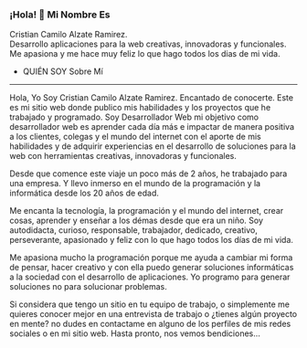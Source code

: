 ### ¡Hola! 👋 Mi Nombre Es 
Cristian Camilo Alzate Ramirez.<br>
Desarrollo aplicaciones para la web creativas, innovadoras y funcionales. Me apasiona y me hace muy feliz lo que hago todos los dias de mi vida.

- QUIÉN SOY
Sobre Mí

<hr>

Hola, Yo Soy Cristian Camilo Alzate Ramirez. Encantado de conocerte. Este es mi sitio web donde publico mis habilidades y los proyectos que he trabajado y programado. Soy Desarrollador Web mi objetivo como desarrollador web es aprender cada día más e impactar de manera positiva a los clientes, colegas y el mundo del internet con el aporte de mis habilidades y de adquirir experiencias en el desarrollo de soluciones para la web con herramientas creativas, innovadoras y funcionales.

Desde que comence este viaje un poco más de 2 años, he trabajado para una empresa. Y llevo inmerso en el mundo de la programación y la informática desde los 20 años de edad.

Me encanta la tecnología, la programación y el mundo del internet, crear cosas, aprender y enseñar a los démas desde que era un niño. Soy autodidacta, curioso, responsable, trabajador, dedicado, creativo, perseverante, apasionado y feliz con lo que hago todos los días de mi vida.

Me apasiona mucho la programación porque me ayuda a cambiar mi forma de pensar, hacer creativo y con ella puedo generar soluciones informáticas a la sociedad con el
desarrollo de aplicaciones. Yo programo para generar soluciones no para solucionar problemas.

Si considera que tengo un sitio en tu equipo de trabajo, o simplemente me quieres conocer mejor en una entrevista de trabajo o ¿tienes algún proyecto en mente? no dudes en contactame en alguno de los perfiles de mis redes sociales o en mi sitio web. Hasta pronto, nos vemos bendiciones...

